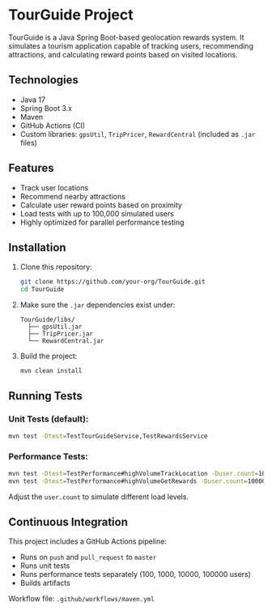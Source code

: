 # TourGuide Project

TourGuide is a Java Spring Boot-based geolocation rewards system. It simulates a tourism application capable of tracking users, recommending attractions, and calculating reward points based on visited locations.

## Technologies

- Java 17
- Spring Boot 3.x
- Maven
- GitHub Actions (CI)
- Custom libraries: `gpsUtil`, `TripPricer`, `RewardCentral` (included as `.jar` files)

## Features

-  Track user locations
-  Recommend nearby attractions
-  Calculate user reward points based on proximity
-  Load tests with up to 100,000 simulated users
-  Highly optimized for parallel performance testing

## Installation

1. Clone this repository:
   ```bash
   git clone https://github.com/your-org/TourGuide.git
   cd TourGuide
   ```

2. Make sure the `.jar` dependencies exist under:
   ```
   TourGuide/libs/
     ├── gpsUtil.jar
     ├── TripPricer.jar
     └── RewardCentral.jar
   ```

3. Build the project:
   ```bash
   mvn clean install
   ```

##  Running Tests

### Unit Tests (default):
```bash
mvn test -Dtest=TestTourGuideService,TestRewardsService
```

### Performance Tests:
```bash
mvn test -Dtest=TestPerformance#highVolumeTrackLocation -Duser.count=10000
mvn test -Dtest=TestPerformance#highVolumeGetRewards -Duser.count=10000
```

Adjust the `user.count` to simulate different load levels.

##  Continuous Integration

This project includes a GitHub Actions pipeline:
- Runs on `push` and `pull_request` to `master`
- Runs unit tests
- Runs performance tests separately (100, 1000, 10000, 100000 users)
- Builds artifacts

Workflow file: `.github/workflows/maven.yml`

